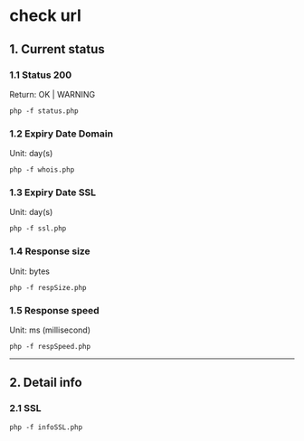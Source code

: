 # check url

## 1. Current status

### 1.1 Status 200
Return: OK | WARNING
```
php -f status.php
```

### 1.2 Expiry Date Domain
Unit: day(s)
```
php -f whois.php
```

### 1.3 Expiry Date SSL
Unit: day(s)
```
php -f ssl.php
```

### 1.4 Response size
Unit: bytes

```
php -f respSize.php
```

### 1.5 Response speed
Unit: ms (millisecond)

```
php -f respSpeed.php
```
<hr/>

## 2. Detail info

### 2.1 SSL

```
php -f infoSSL.php
```
